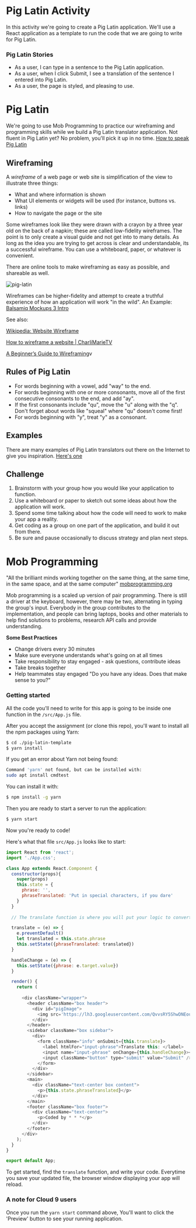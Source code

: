 # Pig Latin Activity

In this activity we're going to create a Pig Latin application.  We'll use a React application as a template to run the code that we are going to write for Pig Latin.


### Pig Latin Stories
* As a user, I can type in a sentence to the Pig Latin application.
* As a user, when I click Submit, I see a translation of the sentence I entered into Pig Latin.
* As a user, the page is styled, and pleasing to use.


# Pig Latin

We're going to use Mob Programming to practice our wireframing and programming skills while we build a Pig Latin translator application.  Not fluent in Pig Latin yet?  No problem, you'll pick it up in no time. [How to speak Pig Latin](http://www.wikihow.com/Speak-Pig-Latin)


## Wireframing

A *wireframe* of a web page or web site is simplification of the view to illustrate three things:

* What and where information is shown
* What UI elements or widgets will be used (for instance, buttons vs. links)
* How to navigate the page or the site

Some wireframes look like they were drawn with a crayon by a three year old on the back of a napkin; these are called low-fidelity wireframes.
The point is to only create a visual guide and not get into to many details. As long as the idea you are trying to get across is clear and understandable, its a successful wireframe.  You can use a whiteboard, paper, or whatever is convenient.

There are online tools to make wireframing as easy as possible, and shareable as well.

![pig-latin](https://s3.amazonaws.com/learn-site/curriculum/mob-programming/pig-latin.png)

Wireframes can be higher-fidelity and attempt to create a truthful experience of how an application will work "in the wild". An Example: <a href="https://www.youtube.com/watch?v=MxWTGBQE7zE" target="_blank">Balsamiq Mockups 3 Intro</a>

See also:

<a href="https://en.wikipedia.org/wiki/Website_wireframe" target="_blank">Wikipedia: Website Wireframe</a>

<a href="https://www.youtube.com/watch?v=PmmQjLqJQlY" target="_blank">How to wireframe a website | CharliMarieTV</a>

<a href="https://webdesign.tutsplus.com/articles/a-beginners-guide-to-wireframing--webdesign-7399" target="_blank">A Beginner’s Guide to Wireframing</a>v



## Rules of Pig Latin

* For words beginning with a vowel, add "way" to the end.
* For words beginning with one or more consonants, move all of the first consecutive consonants to the end, and add "ay".
* If the first consonants include "qu", move the "u" along with the "q". Don't forget about words like "squeal" where "qu" doesn't come first!
* For words beginning with "y", treat "y" as a consonant.

## Examples
There are many examples of Pig Latin translators out there on the Internet to give you inspiration. [Here's one](http://funtranslations.com/pig-latin)

## Challenge
1) Brainstorm with your group how you would like your application to function.
2) Use a whiteboard or paper to sketch out some ideas about how the application will work.
3) Spend some time talking about how the code will need to work to make your app a reality.
4) Get coding as a group on one part of the application, and build it out from there.
5) Be sure and pause occasionally to discuss strategy and plan next steps.

# Mob Programming

"All the brilliant minds working together on the same thing, at the same time, in the same space, and at the same computer" <a href="http://mobprogramming.org/" target="_blank">mobprogramming.org</a>

Mob programming is a scaled up version of pair programming. There is still a driver at the keyboard, however, there may be two, alternating in typing the group's input. Everybody in the group contributes to the implementation, and people can bring laptops, books and other materials to help find solutions to problems, research API calls and provide understanding.

**Some Best Practices**
* Change drivers every 30 minutes
* Make sure everyone understands what's going on at all times
* Take responsibility to stay engaged - ask questions, contribute ideas
* Take breaks together
* Help teammates stay engaged "Do you have any ideas.  Does that make sense to you?"

### Getting started

All the code you'll need to write for this app is going to be inside one function in the ```/src/App.js``` file.

After you accept the assignment (or clone this repo), you'll want to install all the npm packages using Yarn:

```bash
$ cd ./pig-latin-template
$ yarn install
```

If you get an error about Yarn not being found:
```bash
Command 'yarn' not found, but can be installed with:
sudo apt install cmdtest
```

You can install it with:

```bash
$ npm install -g yarn
```

Then you are ready to start a server to run the application:

```bash
$ yarn start
```

Now you're ready to code!

Here's what that file ```src/App.js``` looks like to start:

```javascript
import React from 'react';
import './App.css';

class App extends React.Component {
  constructor(props){
    super(props)
    this.state = {
      phrase: '',
      phraseTranslated: 'Put in special characters, if you dare'
    }
  }
  
  // The translate function is where you will put your logic to convert the sentence entered by the user to pig location.  What is currently in the function will only directly copy what the user has entered.

  translate = (e) => {
    e.preventDefault()
    let translated = this.state.phrase
    this.setState({phraseTranslated: translated})
  }

  handleChange = (e) => {
    this.setState({phrase: e.target.value})
  }

  render() {
    return (
      
      <div className="wrapper">
        <header className="box header">
          <div id="pigImage">
            <img src='https://lh3.googleusercontent.com/QvvsRY5ShwDNEouVMK8_z7QCwS3grkgd4mzZOlom23Hurralk54ObvsyEMM8ZSNR5pEFBeBMzltzEEcgi2llYJnhXTuXClN3njmMjtw3vgn8Go5jr40fHMNzfI64eYRrnHbZUutxCA=w2400' alt="pig with butcher cut names in pig latin" id="butcherPig"></img>
          </div>
        </header>
        <sidebar className="box sidebar">
          <div>
            <form className="info" onSubmit={this.translate}>
              <label htmlFor="input-phrase">Translate this: </label>
              <input name="input-phrase" onChange={this.handleChange}></input>
              <input className="button" type="submit" value="Submit" />
            </form>
          </div>
        </sidebar>
        <main>
          <div className="text-center box content">
            <p>{this.state.phraseTranslated}</p>
          </div>
        </main>
        <footer className="box footer">
          <div className="text-center">
            <p>Coded by * * *</p>
          </div>
        </footer>
      </div>
    );
  }
}

export default App;
```

To get started, find the ```translate``` function, and write your code.  Everytime you save your updated file, the browser window displaying your app will reload.

### A note for Cloud 9 users
Once you run the ```yarn start``` command above,  You'll want to click the 'Preview' button to see your running application.
